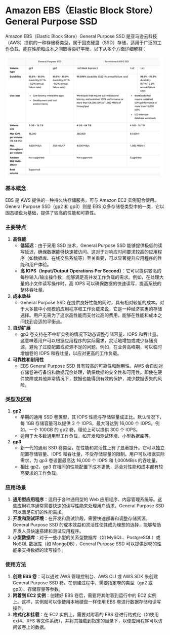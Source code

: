 # Amazon EBS（Elastic Block Store）General Purpose SSD

Amazon EBS（Elastic Block Store）General Purpose SSD
是亚马逊云科技（AWS）提供的一种存储卷类型，属于固态硬盘（SSD）存储，适用于广泛的工作负载，能在性能和成本之间取得良好平衡。以下从多个方面详细解释：

![img.png](../../static/img/AWS/img_6.png)

### 基本概念

EBS 是 AWS 提供的一种持久块存储服务，可与 Amazon EC2 实例配合使用。General Purpose SSD（gp2 和 gp3）则是 EBS
众多存储卷类型中的一类，它以固态硬盘为基础，提供了较高的性能和可靠性。

### 主要特点

1. **高性能**
    - **低延迟**：由于采用 SSD 技术，General Purpose SSD
      能够提供极低的读写延迟，确保数据能够快速被访问。这对于对响应时间要求较高的应用程序（如数据库、在线交易系统等）至关重要，可以显著提升应用程序的性能和用户体验。
    - **高 IOPS（Input/Output Operations Per Second）**：它可以提供较高的每秒输入/输出操作数，能够满足高并发工作负载的需求。例如，在处理大量的小文件读写操作时，高
      IOPS 可以确保数据的快速读写，提高系统的整体吞吐量。
2. **成本效益**
    - General Purpose SSD
      在提供良好性能的同时，具有相对较低的成本。对于大多数中小规模的应用程序和工作负载来说，它是一种经济实惠的存储选择。用户无需为了追求高性能而支付过高的费用，能够在性能和成本之间找到合适的平衡点。
3. **自动扩展**
    - gp3 卷支持在不中断实例的情况下动态调整存储容量、IOPS
      和吞吐量。这意味着用户可以根据应用程序的实际需求，灵活地增加或减少存储资源，避免了过度配置或资源不足的问题。例如，在业务高峰期，可以临时增加卷的
      IOPS 和吞吐量，以应对更高的工作负载。
4. **可靠性和耐用性**
    - EBS General Purpose SSD 具有较高的可靠性和耐用性。AWS
      会自动对存储卷进行备份和数据冗余处理，确保数据的安全性和可用性。即使在硬件故障或其他异常情况下，数据也能得到有效的保护，减少数据丢失的风险。

### 类型及区别

1. **gp2**
    - 早期的通用 SSD 卷类型，其 IOPS 性能与存储容量成正比。默认情况下，每 1GB 存储容量可以提供 3 个 IOPS，最大可达到 16,000
      个 IOPS。例如，一个 100GB 的 gp2 卷，理论上可以提供 300 个 IOPS。
    - 适用于大多数通用型工作负载，如开发和测试环境、小型数据库等。
2. **gp3**
    - 新一代的通用 SSD 卷类型，在性能和灵活性上有了显著提升。它可以独立配置存储容量、IOPS 和吞吐量，不受存储容量的限制。用户可以根据实际需求，为
      gp3 卷设置最高达 16,000 个 IOPS 和 1,000MB/s 的吞吐量。
    - 相比 gp2，gp3 在相同的性能配置下成本更低，适合对性能和成本都有较高要求的工作负载。

### 应用场景

1. **通用型应用程序**：适用于各种通用型的 Web 应用程序、内容管理系统等。这些应用程序通常需要快速的读写性能来处理用户请求，General
   Purpose SSD 可以满足它们的性能需求。
2. **开发和测试环境**：在开发和测试阶段，需要快速部署和调整存储资源。General Purpose SSD
   的成本效益和灵活性使其成为理想的选择，能够帮助开发人员快速搭建和测试应用程序。
3. **小型数据库**：对于一些小型的关系型数据库（如 MySQL、PostgreSQL）或 NoSQL 数据库（如 MongoDB），General Purpose SSD
   可以提供足够的性能来支持数据的读写操作。

### 使用方法

1. **创建 EBS 卷**：可以通过 AWS 管理控制台、AWS CLI 或 AWS SDK 来创建 General Purpose SSD 卷。在创建过程中，需要指定卷的类型（gp2
   或 gp3）、存储容量等参数。
2. **附着到 EC2 实例**：创建好 EBS 卷后，需要将其附着到运行中的 EC2 实例上。这样，实例就可以像使用本地硬盘一样使用 EBS
   卷进行数据存储和读写操作。
3. **格式化和挂载**：在 EC2 实例上，需要对附着的 EBS 卷进行格式化（如使用 ext4、XFS 等文件系统），并将其挂载到指定的目录下，以便应用程序可以访问该卷上的数据。 